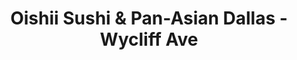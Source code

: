 ---
layout: place
title: "Oishii Sushi & Pan-Asian Dallas - Wycliff Ave"
permalink: /texas/dallas/oishii-sushi-pan-asian-dallas-wycliff-ave.html
stateAbbr: TX
stateName: Texas
cityName: Dallas
seo:
  name: "Oishii Sushi & Pan-Asian Dallas - Wycliff Ave"
  type: Restaurant
  links: null
description: "Oishii Sushi & Pan-Asian Dallas - Wycliff Ave serves delicious sushi in Dallas, Texas. Try fresh Japanese dishes for a great dining experience. "
place_id: ChIJbSqBOLGeToYRom7u3rn-eOQ
photos:
  - name: >-
      places/ChIJbSqBOLGeToYRom7u3rn-eOQ/photos/AeeoHcKD93c64p3kr1PfoNO-Xe93uID2DaAHyQE8lJJeVTdklidEXpUwMXnz86DPJ_d0NdUtrZgxEF2qi75oNopdLI2KlANHCaNns9SiJu3XM3ln3lNeAb1oYdRca25W6guUpLsSJchv-pw8qYUKavvxdlvclNrGT47excFv0GQgdkUN_LtZsjiD4TjKOhQGrDLKIW_luzZXS90ShMPaMKf-kCQRehEBjR9D0bo3dsddwMO2PGmHlFLTuI2QW2QM2KH7nGjmc-Bv6iYRU0rTV9orQuOLQL1r1JCYMU5Z4l3mJVMSOdbfsvCZbyc42VAKHomODYfwjTkIOoqxYkV6OFz2Qc13-B52IXxn95JCvZ9gGulYRCdFUPtyJE-6MXXfqUuo_QoaAAtwk54jGIifGNN6f5dSy6dGMFhSyvIy3iw93I4Ufsr7
    widthPx: 4032
    heightPx: 3024
    authorAttributions:
      - displayName: Jamie Slagel
        uri: https://maps.google.com/maps/contrib/105088959582479759769
        photoUri: >-
          https://lh3.googleusercontent.com/a-/ALV-UjXJKOrwxcsVCWnFdu7u-xF_49NIeSc0oVEQOPfOcAqZJkCBNQs0=s100-p-k-no-mo
    flagContentUri: >-
      https://www.google.com/local/imagery/report/?cb_client=maps_api_places.places_api&image_key=!1e10!2sCIHM0ogKEICAgID4sYjfpAE&hl=en-US
    googleMapsUri: >-
      https://www.google.com/maps/place//data=!3m4!1e2!3m2!1sCIHM0ogKEICAgID4sYjfpAE!2e10!4m2!3m1!1s0x864e9eb138812a6d:0xe478feb9deee6ea2
  - name: >-
      places/ChIJbSqBOLGeToYRom7u3rn-eOQ/photos/AeeoHcI_irj3VHJqm77OD7q3J4WpYLEYlgFu6wWD8o9Z7uPBsnAw6CtOIEMksjstI7551Mzvnl-LBZd0Sx7OO4boo7wEIU4oXWyL0jpN5IYimemr9QhJd4eHxIj6zbHi5Itj-WM9Ogqu1clnBuMzoHbcaxrbpz4gRHNTN4heplMHW9SatxK4inMB59jFOEo4pwFVyw1l2Y71TMi89sOauBSTKMOvllK3rEebojPXJEjlktW4twxOe5r7L1rGMT89DdlTwABVjQolaunTkSZTvZVVcegddnBOE_DDAqTWnOVhRMOGGA
    widthPx: 4032
    heightPx: 3024
    authorAttributions:
      - displayName: Oishii Sushi & Pan-Asian Dallas - Wycliff Ave
        uri: https://maps.google.com/maps/contrib/110182364588366358380
        photoUri: >-
          https://lh3.googleusercontent.com/a-/ALV-UjVAO2hudDRqDGgXBorISNscYGoA31arIXWA8QTVvmJb9QUVkjg=s100-p-k-no-mo
    flagContentUri: >-
      https://www.google.com/local/imagery/report/?cb_client=maps_api_places.places_api&image_key=!1e10!2sAF1QipMJ52VAL34kKjspBovfPJPrgg3sKQj-hh0NZdy-&hl=en-US
    googleMapsUri: >-
      https://www.google.com/maps/place//data=!3m4!1e2!3m2!1sAF1QipMJ52VAL34kKjspBovfPJPrgg3sKQj-hh0NZdy-!2e10!4m2!3m1!1s0x864e9eb138812a6d:0xe478feb9deee6ea2
  - name: >-
      places/ChIJbSqBOLGeToYRom7u3rn-eOQ/photos/AeeoHcKeHP2eG_K7jMhFcrAd7LHDP1rqHa6GmQQWkcI-i8cBjFQY1GE0SM7FO7huPvOSmo3Pswgxm3t6x4RSsvpX9GhFPdbz_qItlRHKwez-jMmnrNdvCtdlcFmBbMLFxcxdIPzrMiW_dvVTNT-2oSNf9pL7LrSLafyJ5KZoxGYL4ypnyqZPco3mVa5-ldnSRc2nFN6Rz1atQWsOdPEjnxa1bMj4blJdKfwiMx7zjGdh8dALknWrSin8iblOkIRMZYU6j4DFAWIp0dAGxkPShIHgv2ZkzpWiTZFbeN4i5CcsqudKD38jGC6al2HzZubFqFTWFK-3VFnbHExJO3kGcXQQ7L5ZDZNWG1JEy_mdZ3cvshaUiQL5vyXk1wYXsR-NToY4mgl_RaK1ZY-oLc7tzukP9Hjw9_3vrOjYygkU2rk46O2fyw
    widthPx: 4080
    heightPx: 3072
    authorAttributions:
      - displayName: Brian Murphy
        uri: https://maps.google.com/maps/contrib/106449484651327363943
        photoUri: >-
          https://lh3.googleusercontent.com/a-/ALV-UjU-NS89-xcbx0JFrpyYk8XnMJiDvZabY5s651TuKfY1Ku4SwNA=s100-p-k-no-mo
    flagContentUri: >-
      https://www.google.com/local/imagery/report/?cb_client=maps_api_places.places_api&image_key=!1e10!2sCIHM0ogKEICAgMCosM25Cg&hl=en-US
    googleMapsUri: >-
      https://www.google.com/maps/place//data=!3m4!1e2!3m2!1sCIHM0ogKEICAgMCosM25Cg!2e10!4m2!3m1!1s0x864e9eb138812a6d:0xe478feb9deee6ea2
  - name: >-
      places/ChIJbSqBOLGeToYRom7u3rn-eOQ/photos/AeeoHcKLIbVAhfEwsdQyrA45jtPjvgBZK-IiFrCSWS9tXNfMDdYLFG9vC4LvUzuPZcNmBFeuveiSRiu6OKBXtuCGHvwJvFl8N2tNBJCWpFiHI4rpHq_1QeHtwJMv6v8wcBP1U4G0rxO07zl9JjmBnWNziuEUwR0PAh-96-GyiAZksLMYPwyDhA-4cgk37FasLj_NZu4T2ESDUdtrGm0irAF3unvIWS1FjEbxmIFBlLujFyAUxj_U6b7JCSQh1Oc9F4_H2LH_DBRbM2AZeNFcTSONXST0H8n-LAxB8R0Ss5LHQNSiwA
    widthPx: 1920
    heightPx: 1080
    authorAttributions:
      - displayName: Oishii
        uri: https://maps.google.com/maps/contrib/103483856907773619886
        photoUri: >-
          https://lh3.googleusercontent.com/a-/ALV-UjVn25pY-dCNScCRH_zE-PcstU9F-BsmO4tcoHt-WiIQPplk5O8=s100-p-k-no-mo
    flagContentUri: >-
      https://www.google.com/local/imagery/report/?cb_client=maps_api_places.places_api&image_key=!1e10!2sAF1QipOGv_K8XdJi66_zOQeteuBQ9-IqGxgQmBVW1Jtf&hl=en-US
    googleMapsUri: >-
      https://www.google.com/maps/place//data=!3m4!1e2!3m2!1sAF1QipOGv_K8XdJi66_zOQeteuBQ9-IqGxgQmBVW1Jtf!2e10!4m2!3m1!1s0x864e9eb138812a6d:0xe478feb9deee6ea2
  - name: >-
      places/ChIJbSqBOLGeToYRom7u3rn-eOQ/photos/AeeoHcJ7n9eHAD5ziJeQUZGDv5iMmVSj36CjhKGQExNAwmssFqLG5MfYiPo24G9WoqSa__QtxLlsOfBIB56ZXysBkPrYKTdDHprTMbrhzRdGeuZ6PqTMuK5stAvX-8NLw8WWUY5P9wcxJDf65plt2LXB3r8C3DZxt8tBzLc4EcIJXkTNmU-PM6aGCm5W2R8cLRIpW7qke-kWS9Bvf1sTJ66I6LkklVysgLtbIcfQUeSOL5EnW1jqfbKoBDSwS3UGLODdIvwR-Er4gDmiUmMCmOM6KJZdBT5RTAxWV72O4uPNmttTDg2wlmjBNG-ktSsnqQJo9pdHqFeYamCxnyITEaFz_FCFNMH6buADw_ylTyBUyPBSXHo28sX8tcZRrZHkh1RzESip85mX828FKcgJgXgYBnmKSAG-tkFRVnf9mJJro_n-bA
    widthPx: 4800
    heightPx: 3600
    authorAttributions:
      - displayName: Shane Jacobson
        uri: https://maps.google.com/maps/contrib/108788087888687159646
        photoUri: >-
          https://lh3.googleusercontent.com/a/ACg8ocIlmOWgbm1nj7YKcWyljq2fsjUf1oP1ZJchRM3my7gL5pPpmw=s100-p-k-no-mo
    flagContentUri: >-
      https://www.google.com/local/imagery/report/?cb_client=maps_api_places.places_api&image_key=!1e10!2sCIHM0ogKEICAgMCAsKbBIw&hl=en-US
    googleMapsUri: >-
      https://www.google.com/maps/place//data=!3m4!1e2!3m2!1sCIHM0ogKEICAgMCAsKbBIw!2e10!4m2!3m1!1s0x864e9eb138812a6d:0xe478feb9deee6ea2
  - name: >-
      places/ChIJbSqBOLGeToYRom7u3rn-eOQ/photos/AeeoHcIPieF9LEcHk8PituKPu8a1klFHBrIyT4hAz1V2VbOBSt7QTw9fyg0JPAcPGwAvngkeL_Z-KECMF8nlPXknLGWJzCW0uf7878UbHSl2uDK4i6eS-5XryDmsXElGDWevIelmMSPkAmmukIMUxDp06oFdNo7giBy3EsKFalB87A1fgvvcczQMthPOlcuGXSEc70yvyxy4GRxTST9wp3c-zS5L9KOICV-kKtxxrYsUcLvLl-JuOoE-Ze5uIvxojubb0Pv6Ck9lrfQYw_FL6gYh2e4VNZr2wAjyV3M0mc0VHFPTfoj4F8IVspYqGZhp_KfAMpeLriSxUSOUwJ8RBdt0MNRb4Bs3Hycg_vkwAuEgIvRpkwHPsRcJ_ABRXuJBBImSv-weh46ef8W-8CPT33lPeI4I9bFgw-tiFot2Mb7Vec8e4IqO
    widthPx: 3024
    heightPx: 4032
    authorAttributions:
      - displayName: Stephen Metcalf
        uri: https://maps.google.com/maps/contrib/104722618719841991049
        photoUri: >-
          https://lh3.googleusercontent.com/a-/ALV-UjUYI5gZnr1mgbn6aD6gT-P8BzMbwRRWmyrVpDQiUTzKWlPJpUTd=s100-p-k-no-mo
    flagContentUri: >-
      https://www.google.com/local/imagery/report/?cb_client=maps_api_places.places_api&image_key=!1e10!2sCIHM0ogKEICAgICT0fvDigE&hl=en-US
    googleMapsUri: >-
      https://www.google.com/maps/place//data=!3m4!1e2!3m2!1sCIHM0ogKEICAgICT0fvDigE!2e10!4m2!3m1!1s0x864e9eb138812a6d:0xe478feb9deee6ea2
  - name: >-
      places/ChIJbSqBOLGeToYRom7u3rn-eOQ/photos/AeeoHcJR5l9ScVMLy_gKQwsP0pSXoRAQIIwCVW0tDgIIvoBmxquTlatc327XszFrOBuyn8WIVVJhELK7T1-1wIIKmVRT0CT_LSwo8iGuIAY8AS26lIRVHPtE9h0pnjkYVwqTcYe7rWsrUkNBhrP-qIzzd8bOBhTOsGFOSwe30Zf_0temNSR7WiTw9LzXNIBGsmsociqLfFDTH2kUqEKqw4dxOgb3SgjVeIX_GM60L3qtrV6iSMxhRlxuOpe-W-bXsVs7tqEhmVtXPYzsfgEw0-QONTr4YlfXUN71rLboBj6mZeNemuBKcHWJVdZwSuaO3mkfMcnmThq8lMy_8aDm2ia41ACWNn9mJCwq2WSeBxer3YrBpsZj1ZQCfrRoLEwIORtdU887JIbMjhzcOt0ZixdlIrSuDJXqlhV-i2EQ_XY8A3StibI
    widthPx: 4080
    heightPx: 3072
    authorAttributions:
      - displayName: Brian Murphy
        uri: https://maps.google.com/maps/contrib/106449484651327363943
        photoUri: >-
          https://lh3.googleusercontent.com/a-/ALV-UjU-NS89-xcbx0JFrpyYk8XnMJiDvZabY5s651TuKfY1Ku4SwNA=s100-p-k-no-mo
    flagContentUri: >-
      https://www.google.com/local/imagery/report/?cb_client=maps_api_places.places_api&image_key=!1e10!2sCIHM0ogKEICAgMCosM258gE&hl=en-US
    googleMapsUri: >-
      https://www.google.com/maps/place//data=!3m4!1e2!3m2!1sCIHM0ogKEICAgMCosM258gE!2e10!4m2!3m1!1s0x864e9eb138812a6d:0xe478feb9deee6ea2
  - name: >-
      places/ChIJbSqBOLGeToYRom7u3rn-eOQ/photos/AeeoHcKs5rtaOjnhRh46O3tVGPL-G1U0AxOxwKaU0CFdxrmDy1ol-CVUqrFWDneDGp2PpvVzjtYP4wj1Cjmt1bAhleJupynTSSXQuRp4SPazrvsiZVPRmoDCsmZ3gHn5CS23fzlhf2Lil9mmjXMVP-hPpMFbn9gylRV_qaCSF9N32NPiJOFZT-RSR9oe3U0Rz5yDtz0PPWqF-HRXBV6SG-24ZgIOYgUPr_nGBLZPFTlTXRXkWDeOba1mXTZtJ9B7VnWAy9wWTUf89hGqMBU1cUuk9pRnRZVNiQD6u_QnovMuVS5VuOMEeLzdOrjq9JHqeTOYXhK5aDSSJ8cIa0MzD1KWcn2Eb7j0Pf_1xgl-uJyNxgA7XrF-qsjbXLJvWAWxjfE6xeTemDQyy1z8Cg8AZh0rpI_hkrZTxpCBkUlcdeTblfy-PA
    widthPx: 3024
    heightPx: 4032
    authorAttributions:
      - displayName: J Hernandez
        uri: https://maps.google.com/maps/contrib/106501106631679873420
        photoUri: >-
          https://lh3.googleusercontent.com/a/ACg8ocIld5zkg8d6krACY2pD9Vup1ovSFLZcT1dXfAWijZd7HRGCrQ=s100-p-k-no-mo
    flagContentUri: >-
      https://www.google.com/local/imagery/report/?cb_client=maps_api_places.places_api&image_key=!1e10!2sCIHM0ogKEICAgICHt_HrPg&hl=en-US
    googleMapsUri: >-
      https://www.google.com/maps/place//data=!3m4!1e2!3m2!1sCIHM0ogKEICAgICHt_HrPg!2e10!4m2!3m1!1s0x864e9eb138812a6d:0xe478feb9deee6ea2
  - name: >-
      places/ChIJbSqBOLGeToYRom7u3rn-eOQ/photos/AeeoHcLyOAJL-c9ynE8VSHV31C_4DfWp8juxWvIOz_HY7eNHxzc5HBya8qyGWy5N4vWNkdaxVj1_MxeIq70mTfSPUY909xBA4L-j68kXX7xeiegKo64uS4ZgQcGudgSWsBADKsu1cG5MPZJqW0GEF68wZ0TBQph8sVAju1sSUqOxknmv9Z3XOGfCoNGvzKsoWA65g3j-pTsWv8OLthVC_PTS__VR4hUUnNSxBi1gvytKpkH-OfZ8GsJr7bQrh-sErbsgE5LchDnOB4EPu1FZsLTSUyb8rpJH3aviCZL_3pbjQ0rMAhgVJqRtFNVrFE2qHqeMuowRoubPsD1UPG7uknPmXTBJ520jjBnvyyxwkStEYkLkPu8wDGQpgpLJ4MC4GpJoYedizTtisoHZBqXZF02dpYUZZxrfeaxiZv3GSn5J-4iiqZk
    widthPx: 2354
    heightPx: 2384
    authorAttributions:
      - displayName: Mitch Miller
        uri: https://maps.google.com/maps/contrib/103475154218032487051
        photoUri: >-
          https://lh3.googleusercontent.com/a-/ALV-UjUPtDNxE-6hIpp31LSCuIEOwts1UOQcY6LfbYE7BTJEo23b7vkgfA=s100-p-k-no-mo
    flagContentUri: >-
      https://www.google.com/local/imagery/report/?cb_client=maps_api_places.places_api&image_key=!1e10!2sCIHM0ogKEICAgIDD1uKzngE&hl=en-US
    googleMapsUri: >-
      https://www.google.com/maps/place//data=!3m4!1e2!3m2!1sCIHM0ogKEICAgIDD1uKzngE!2e10!4m2!3m1!1s0x864e9eb138812a6d:0xe478feb9deee6ea2
  - name: >-
      places/ChIJbSqBOLGeToYRom7u3rn-eOQ/photos/AeeoHcKuoIOobF-1Gf95hrha5Nz9J5Gjh4BKFo2A12i3AlViPEEhq1tUaBNCo0XBLPcPqzkDMysEiYGM4-EhGizA-u6qpVZ4cvgz4k5B7_jrv72ylAxHvdSFeVDvIBhIAnIFzZ6DF2H5LcJrY5nvBZ-BoBcgqWaJr9v-GpTscfCfsO5VxR1FQB0ht320xyhK2rCaXPrMvaM_1bi1hTpUFi6QA76hXIqT_MuwimWpGBQ_76vvU4Q75cBBs_-HQJLh_Os97BKztVFy7UlT7MpBHpZA8viHJ4Dcn4oXHwnNZKGYzp47qcvCkEu5ihRHEy4-IZi97OlmDOFA90aZxjWq7lC9z4wpmwKWwxRX_oJIdH38TNCkpCRbpVJzdtV8onqwoNsMW_E_RnfyXmFkot8KB6gchosuZAG51mG0h2XA9Y96phY
    widthPx: 2686
    heightPx: 2686
    authorAttributions:
      - displayName: Naxia Lascif
        uri: https://maps.google.com/maps/contrib/115151846684137863833
        photoUri: >-
          https://lh3.googleusercontent.com/a-/ALV-UjX5IIemcHOILPsVowqYIswhhY7cc2i94RJ2U8B2_aI3RLmoqOkdoA=s100-p-k-no-mo
    flagContentUri: >-
      https://www.google.com/local/imagery/report/?cb_client=maps_api_places.places_api&image_key=!1e10!2sCIHM0ogKEICAgICbjo6MNA&hl=en-US
    googleMapsUri: >-
      https://www.google.com/maps/place//data=!3m4!1e2!3m2!1sCIHM0ogKEICAgICbjo6MNA!2e10!4m2!3m1!1s0x864e9eb138812a6d:0xe478feb9deee6ea2
address: '2525 Wycliff Ave #110, Dallas, TX 75219, USA'
street: '2525 Wycliff Ave #110'
city: Dallas
state: TX
zip: '75219'
country: USA
neighborhood: null
latitude: '32.810380'
longitude: '-96.819843'
accessibility_options:
  wheelchairAccessibleParking: true
  wheelchairAccessibleEntrance: true
  wheelchairAccessibleRestroom: true
  wheelchairAccessibleSeating: true
business_status: OPERATIONAL
name: Oishii Sushi & Pan-Asian Dallas - Wycliff Ave
google_maps_links:
  directionsUri: >-
    https://www.google.com/maps/dir//''/data=!4m7!4m6!1m1!4e2!1m2!1m1!1s0x864e9eb138812a6d:0xe478feb9deee6ea2!3e0
  placeUri: https://maps.google.com/?cid=16463188512115420834
  writeAReviewUri: >-
    https://www.google.com/maps/place//data=!4m3!3m2!1s0x864e9eb138812a6d:0xe478feb9deee6ea2!12e1
  reviewsUri: >-
    https://www.google.com/maps/place//data=!4m4!3m3!1s0x864e9eb138812a6d:0xe478feb9deee6ea2!9m1!1b1
  photosUri: >-
    https://www.google.com/maps/place//data=!4m3!3m2!1s0x864e9eb138812a6d:0xe478feb9deee6ea2!10e5
primary_type: Sushi Restaurant
opening_hours:
  regular: null
  current: null
secondary_opening_hours:
  regular:
    weekdayDescriptions: null
    type: null
  current:
    weekdayDescriptions: null
    type: null
phone: null
price_level: null
price_range: null
rating: null
rating_count: 0
website: null
reviews: null
parking_options: null
payment_options: null
allow_dogs: null
curbside_pickup: null
delivery: null
dine_in: null
good_for_children: null
good_for_groups: null
good_for_sports: null
live_music: null
menu_for_children: null
outdoor_seating: null
reservable: null
restroom: null
serves_beer: null
serves_breakfast: null
serves_brunch: null
serves_cocktails: null
serves_coffee: null
serves_dinner: null
serves_dessert: null
serves_lunch: null
serves_vegetarian_food: null
serves_wine: null
takeout: null
update_category: essentials
summary: null

---